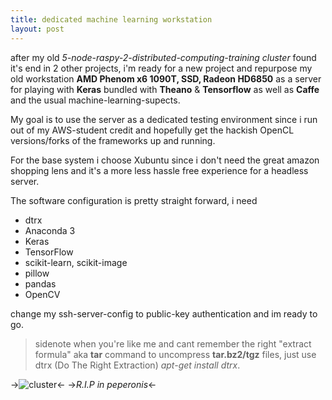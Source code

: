 ```yaml
---
title: dedicated machine learning workstation
layout: post
---
```


after my old *5-node-raspy-2-distributed-computing-training cluster* 
found it's end in 2 other projects, 
i'm ready for a new project and repurpose my old workstation **AMD Phenom x6 1090T, SSD, Radeon HD6850**
as a server for playing with __Keras__ bundled with __Theano__ & __Tensorflow__
as well as __Caffe__ and the usual machine-learning-supects.

My goal is to use the server as a dedicated testing environment since i run
out of my AWS-student credit and hopefully get the hackish OpenCL versions/forks of the frameworks up and running.

For the base system i choose Xubuntu since i don't need the great amazon shopping lens and it's a more less hassle free experience for a headless server.

The software configuration is pretty straight forward, i need

- dtrx
- Anaconda 3
- Keras
- TensorFlow
- scikit-learn, scikit-image
- pillow
- pandas
- OpenCV

change my ssh-server-config to public-key authentication and im ready to go.

>sidenote when you're like me and cant remember the right
>"extract formula" aka **tar** command to uncompress **tar.bz2/tgz** files,
>just use dtrx (Do The Right Extraction) *apt-get install dtrx*.

->![cluster](http://zeroispri.me/assets/images/postimages/cluster.JPG)<-
->*R.I.P in peperonis*<-
